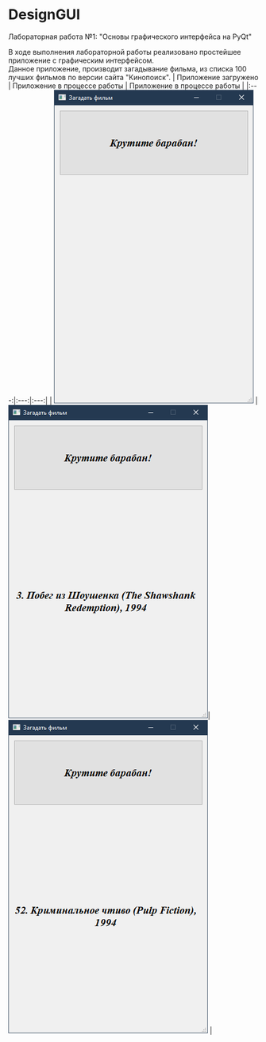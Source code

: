 # DesignGUI

Лабораторная работа №1: "Основы графического интерфейса на PyQt"

В ходе выполнения лабораторной работы реализовано простейшее приложение с графическим интерфейсом.<br/>
Данное приложение, производит загадывание фильма, из списка 100 лучших фильмов по версии сайта "Кинопоиск".
| Приложение загружено | Приложение в процессе работы | Приложение в процессе работы |
|:---:|:---:|:---:|
| ![photo](https://github.com/Black-Viking-63/DesignGUI/blob/main/LabWork_1/image/download.png) |![photo](https://github.com/Black-Viking-63/DesignGUI/blob/main/LabWork_1/image/work.png)| ![photo](https://github.com/Black-Viking-63/DesignGUI/blob/main/LabWork_1/image/work1.png) |
